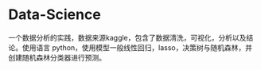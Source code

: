 # Data-Science
一个数据分析的实践，数据来源kaggle，包含了数据清洗，可视化，分析以及结论。使用语言 python，使用模型一般线性回归，lasso，决策树与随机森林，并创建随机森林分类器进行预测。
